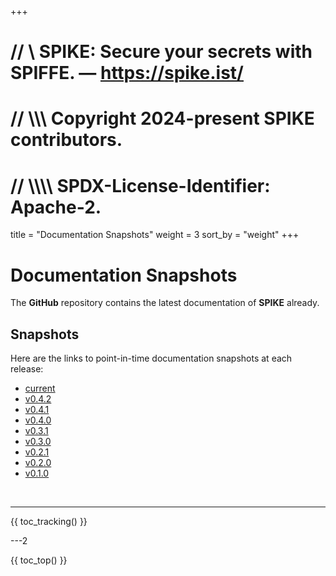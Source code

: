 +++
# //    \\ SPIKE: Secure your secrets with SPIFFE. — https://spike.ist/
# //  \\\\\ Copyright 2024-present SPIKE contributors.
# // \\\\\\\ SPDX-License-Identifier: Apache-2.

title = "Documentation Snapshots"
weight = 3
sort_by = "weight"
+++

# Documentation Snapshots

The **GitHub** repository contains the latest documentation of **SPIKE** already.

## Snapshots

Here are the links to point-in-time documentation snapshots at each release:

* [current](https://github.com/spiffe/spike/tree/main/docs)
* [v0.4.2](https://github.com/spiffe/spike/tree/v0.4.2/docs)
* [v0.4.1](https://github.com/spiffe/spike/tree/v0.4.1/docs)
* [v0.4.0](https://github.com/spiffe/spike/tree/v0.4.0/docs)
* [v0.3.1](https://github.com/spiffe/spike/tree/v0.3.1/docs)
* [v0.3.0](https://github.com/spiffe/spike/tree/v0.3.0/docs)
* [v0.2.1](https://github.com/spiffe/spike/tree/v0.2.1/docs)
* [v0.2.0](https://github.com/spiffe/spike/tree/v0.2.0/docs)
* [v0.1.0](https://github.com/spiffe/spike/tree/v0.1.0/docs)

<p>&nbsp;</p>

----

{{ toc_tracking() }}

---2

{{ toc_top() }}
